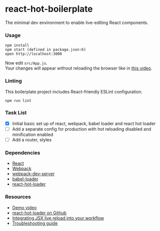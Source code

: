 react-hot-boilerplate
=====================

The minimal dev environment to enable live-editing React components.

### Usage

```
npm install
npm start (defined in package.json:6)
open http://localhost:3000
```

Now edit `src/App.js`.  
Your changes will appear without reloading the browser like in [this video](http://vimeo.com/100010922).

### Linting

This boilerplate project includes React-friendly ESLint configuration.

```
npm run lint
```

### Task List

- [x] Initial basic set up of react, webpack, babel loader and react hot loader
- [ ] Add a separate config for production with hot reloading disabled and minification enabled
- [ ] Add a router, styles 

### Dependencies

* [React](http://reactjs.net)
* [Webpack](https://webpack.github.io)
* [webpack-dev-server](https://github.com/webpack/webpack-dev-server)
* [babel-loader](https://github.com/babel/babel-loader)
* [react-hot-loader](https://github.com/gaearon/react-hot-loader)

### Resources

* [Demo video](http://vimeo.com/100010922)
* [react-hot-loader on Github](https://github.com/gaearon/react-hot-loader)
* [Integrating JSX live reload into your workflow](http://gaearon.github.io/react-hot-loader/getstarted/)
* [Troubleshooting guide](https://github.com/gaearon/react-hot-loader/blob/master/docs/Troubleshooting.md)
